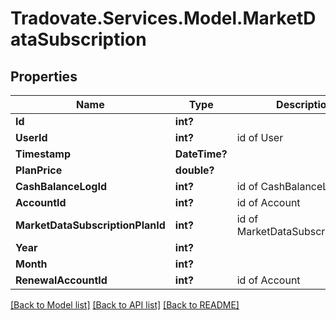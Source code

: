 # Tradovate.Services.Model.MarketDataSubscription
## Properties

Name | Type | Description | Notes
------------ | ------------- | ------------- | -------------
**Id** | **int?** |  | [optional] 
**UserId** | **int?** | id of User | 
**Timestamp** | **DateTime?** |  | 
**PlanPrice** | **double?** |  | 
**CashBalanceLogId** | **int?** | id of CashBalanceLog | [optional] 
**AccountId** | **int?** | id of Account | [optional] 
**MarketDataSubscriptionPlanId** | **int?** | id of MarketDataSubscriptionPlan | 
**Year** | **int?** |  | 
**Month** | **int?** |  | 
**RenewalAccountId** | **int?** | id of Account | [optional] 

[[Back to Model list]](../README.md#documentation-for-models) [[Back to API list]](../README.md#documentation-for-api-endpoints) [[Back to README]](../README.md)

